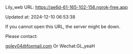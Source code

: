 Lily_web URL: https://ae6d-61-165-102-156.ngrok-free.app

Updated at: 2024-12-10 06:53:38

If you cannot open this URL, the server might be down.

Please contact: 

goley04@foxmail.com Or Wechat:GL_yeaH